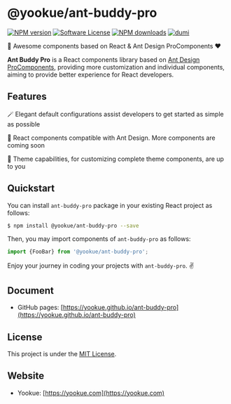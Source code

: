 # @yookue/ant-buddy-pro

[![NPM version](https://img.shields.io/npm/v/@yookue/ant-buddy-pro.svg?style=flat)](https://npmjs.org/package/@yookue/ant-buddy-pro)
[![Software License](https://img.shields.io/badge/license-MIT-brightgreen.svg?style=flat)](LICENSE.txt)
[![NPM downloads](http://img.shields.io/npm/dm/@yookue/ant-buddy-pro.svg?style=flat)](https://npmjs.org/package/@yookue/ant-buddy-pro)
[![dumi](https://img.shields.io/badge/docs%20by-dumi-blue?style=flat-square)](https://github.com/umijs/dumi)

🏅 Awesome components based on React & Ant Design ProComponents ❤️

**Ant Buddy Pro** is a React components library based on [Ant Design ProComponents](https://procomponents.ant.design/), providing more customization and individual components, aiming to provide better experience for React developers.

## Features

🪄 Elegant default configurations assist developers to get started as simple as possible

💎 React components compatible with Ant Design. More components are coming soon

🎨 Theme capabilities, for customizing complete theme components, are up to you

## Quickstart

You can install `ant-buddy-pro` package in your existing React project as follows:

```bash
$ npm install @yookue/ant-buddy-pro --save
```

Then, you may import components of `ant-buddy-pro` as follows:

```jsx | pure
import {FooBar} from '@yookue/ant-buddy-pro';
```

Enjoy your journey in coding your projects with `ant-buddy-pro`. ✌️

## Document

- GitHub pages: [https://yookue.github.io/ant-buddy-pro](https://yookue.github.io/ant-buddy-pro)

## License

This project is under the [MIT License](https://mit-license.org/).

## Website

- Yookue: [https://yookue.com](https://yookue.com)
